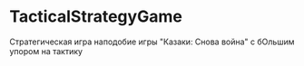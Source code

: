 # TacticalStrategyGame
Стратегическая игра наподобие игры "Казаки: Снова война" с бОльшим упором на тактику
